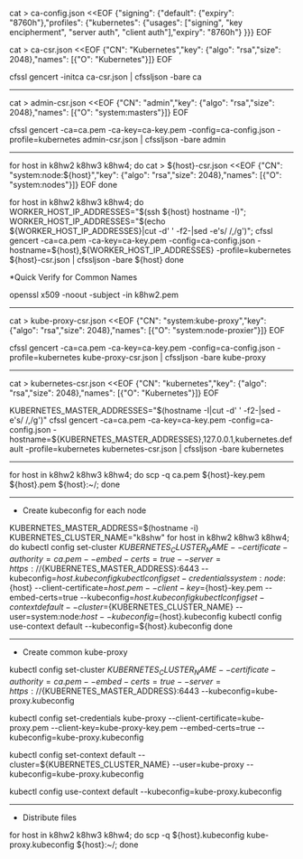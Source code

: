 cat > ca-config.json <<EOF
{"signing": {"default": {"expiry": "8760h"},"profiles": {"kubernetes": {"usages": ["signing", "key encipherment", "server auth", "client auth"],"expiry": "8760h"}	}}}
EOF

cat > ca-csr.json <<EOF
{"CN": "Kubernetes","key": {"algo": "rsa","size": 2048},"names": [{"O": "Kubernetes"}]}
EOF


cfssl gencert -initca ca-csr.json | cfssljson -bare ca


--------------------------

cat > admin-csr.json <<EOF
{"CN": "admin","key": {"algo": "rsa","size": 2048},"names": [{"O": "system:masters"}]}
EOF


cfssl gencert -ca=ca.pem -ca-key=ca-key.pem -config=ca-config.json -profile=kubernetes admin-csr.json | cfssljson -bare admin

--------------------------


for host in k8hw2 k8hw3 k8hw4; do 
cat > ${host}-csr.json <<EOF
{"CN": "system:node:${host}","key": {"algo": "rsa","size": 2048},"names": [{"O": "system:nodes"}]}
EOF
done

for host in k8hw2 k8hw3 k8hw4; do 
WORKER_HOST_IP_ADDRESSES="$(ssh ${host} hostname -I)";
WORKER_HOST_IP_ADDRESSES="$(echo ${WORKER_HOST_IP_ADDRESSES}|cut -d' ' -f2-|sed -e's/ /,/g')";
cfssl gencert -ca=ca.pem -ca-key=ca-key.pem -config=ca-config.json -hostname=${host},${WORKER_HOST_IP_ADDRESSES} -profile=kubernetes ${host}-csr.json | cfssljson -bare ${host}
done

*Quick Verify for Common Names

openssl x509 -noout -subject -in k8hw2.pem

----------------------------------

cat > kube-proxy-csr.json <<EOF
{"CN": "system:kube-proxy","key": {"algo": "rsa","size": 2048},"names": [{"O": "system:node-proxier"}]}
EOF

cfssl gencert -ca=ca.pem -ca-key=ca-key.pem -config=ca-config.json -profile=kubernetes kube-proxy-csr.json | cfssljson -bare kube-proxy

-----------------------------------

cat > kubernetes-csr.json <<EOF
{"CN": "kubernetes","key": {"algo": "rsa","size": 2048},"names": [{"O": "Kubernetes"}]}
EOF

KUBERNETES_MASTER_ADDRESSES="$(hostname -I|cut -d' ' -f2-|sed -e's/ /,/g')"
cfssl gencert -ca=ca.pem -ca-key=ca-key.pem -config=ca-config.json -hostname=${KUBERNETES_MASTER_ADDRESSES},127.0.0.1,kubernetes.default -profile=kubernetes kubernetes-csr.json | cfssljson -bare kubernetes

-----------------------------------

for host in k8hw2 k8hw3 k8hw4; do scp -q ca.pem ${host}-key.pem ${host}.pem ${host}:~/; done

----------------------------------

* Create kubeconfig for each node

KUBERNETES_MASTER_ADDRESS=$(hostname -i)
KUBERNETES_CLUSTER_NAME="k8shw"
for host in k8hw2 k8hw3 k8hw4; do
  kubectl config set-cluster ${KUBERNETES_CLUSTER_NAME} --certificate-authority=ca.pem --embed-certs=true --server=https://${KUBERNETES_MASTER_ADDRESS}:6443 --kubeconfig=${host}.kubeconfig
  kubectl config set-credentials system:node:${host} --client-certificate=${host}.pem --client-key=${host}-key.pem --embed-certs=true --kubeconfig=${host}.kubeconfig
  kubectl config set-context default --cluster=${KUBERNETES_CLUSTER_NAME} --user=system:node:${host} --kubeconfig=${host}.kubeconfig
  kubectl config use-context default --kubeconfig=${host}.kubeconfig
done

----------------------------------

* Create common kube-proxy

kubectl config set-cluster ${KUBERNETES_CLUSTER_NAME} --certificate-authority=ca.pem --embed-certs=true --server=https://${KUBERNETES_MASTER_ADDRESS}:6443 --kubeconfig=kube-proxy.kubeconfig

kubectl config set-credentials kube-proxy --client-certificate=kube-proxy.pem --client-key=kube-proxy-key.pem --embed-certs=true --kubeconfig=kube-proxy.kubeconfig

kubectl config set-context default --cluster=${KUBERNETES_CLUSTER_NAME} --user=kube-proxy --kubeconfig=kube-proxy.kubeconfig

kubectl config use-context default --kubeconfig=kube-proxy.kubeconfig

-----------------------------------

* Distribute files

for host in k8hw2 k8hw3 k8hw4; do scp -q ${host}.kubeconfig kube-proxy.kubeconfig ${host}:~/; done
